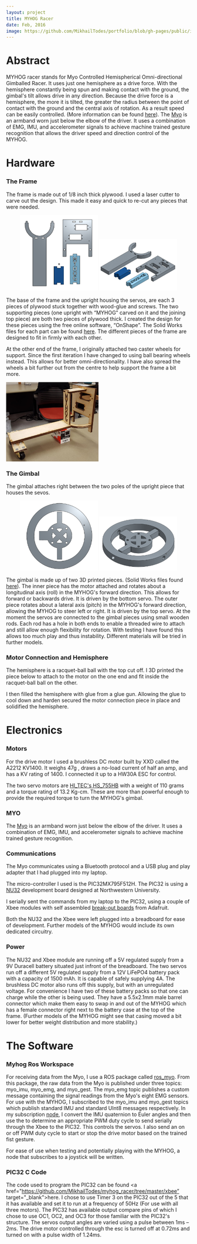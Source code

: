 ```yaml
---
layout: project
title: MYHOG Racer
date: Feb, 2016
image: https://github.com/MikhailTodes/portfolio/blob/gh-pages/public/images/MYHOG/myhog_mak1.jpg?raw=true
---
```


# Abstract
MYHOG racer stands for Myo Controlled Hemispherical Omni-directional Gimballed Racer. It uses just one hemisphere as a drive force. With the hemisphere constantly being spun and making contact with the ground, the gimbal's tilt allows drive in any direction. Because the drive force is a hemisphere, the more it is tilted, the greater the radius between the point of contact with the ground and the central axis of rotation. As a result speed can be easily controlled. (More information can be found <a href="https://en.wikipedia.org/wiki/Hemispherical_omnidirectional_gimbaled_wheel" target="_blank">here</a>). The <a href="https://www.myo.com/" target="_blank">Myo</a> is an armband worn just below the elbow of the driver. It uses a combination of EMG, IMU, and accelerometer signals to achieve machine trained gesture recognition that allows the driver speed and direction control of the MYHOG. 

[comment]: <> (put video here)

# Hardware

### The Frame
The frame is made out of 1/8 inch thick plywood. I used a laser cutter to carve out the design. This made it easy and quick to re-cut any pieces that were needed. 


<div class="container"  align="middle">
    <img class="one" style='text-align: center; height: 42%; width: 42%; object-fit: contain' src="https://github.com/MikhailTodes/portfolio/blob/gh-pages/public/images/MYHOG/myhog_frame.png?raw=true">
    <img class="two" style='text-align: center; height: 42%; width: 42%; object-fit: contain' src="https://github.com/MikhailTodes/portfolio/blob/gh-pages/public/images/MYHOG/myhog_frame2.png?raw=true">
</div>

The base of the frame and the upright housing the servos, are each 3 pieces of  plywood stuck together with wood-glue and screws. The two supporting pieces (one upright with “MYHOG” carved on it and the joining top piece) are both two pieces of plywood thick. I created the design for these pieces using the free online software, “OnShape”. The Solid Works files for each part can be found <a href="https://github.com/MikhailTodes/myhog_racer/tree/master/Model" target="_blank">here</a>. The different pieces of the frame are designed to fit in firmly with each other. 

At the other end of the frame, I originally attached two caster wheels for support. Since the first iteration I have changed to using ball bearing wheels instead. This allows for better omni-directionality. I have also spread the wheels a bit further out from the centre to help support the frame a bit more. 

<img style='text-align: center; height: 50%; width: 50%; object-fit: contain' src="https://github.com/MikhailTodes/portfolio/blob/gh-pages/public/images/MYHOG/built_frame.jpg?raw=true" align="middle">


### The Gimbal
The gimbal attaches right between the two poles of the upright piece that houses the sevos. 

<div class="container"  align="middle">
    <img class="one" style='text-align: center; height: 42%; width: 42%; object-fit: contain' src="https://github.com/MikhailTodes/portfolio/blob/gh-pages/public/images/MYHOG/gimbal_design1.png?raw=true">
    <img class="two" style='text-align: center; height: 42%; width: 42%; object-fit: contain' src="https://github.com/MikhailTodes/portfolio/blob/gh-pages/public/images/MYHOG/gimbal_design2.png?raw=true">
</div>

The gimbal is made up of two 3D printed pieces. (Solid Works files found <a href="https://github.com/MikhailTodes/myhog_racer/tree/master/Model" target="_blank">here</a>). The inner piece has the motor attached and rotates about a longitudinal axis (roll) in the MYHOG's forward direction. This allows for forward or backwards drive. It is driven by the bottom servo. The outer piece rotates about a lateral axis (pitch) in the MYHOG's forward direction, allowing the MYHOG to steer left or right. It is driven by the top servo. At the moment the servos are connected to the gimbal pieces using small wooden rods. Each rod has a hole in both ends to enable a threaded wire to attach and still allow enough flexibility for rotation. With testing I have found this allows too much play and thus instability. Different materials will be tried in further models. 

### Motor Connection and Hemisphere
The hemisphere is a racquet-ball ball with the top cut off. I 3D printed the piece below to attach to the motor on the one end and fit inside the racquet-ball ball on the other. 

[comment]: <> (pic of motor connection piece)

I then filled the hemisphere with glue from a glue gun. Allowing the glue to cool down and harden secured the motor connection piece in place and solidified the hemisphere.

# Electronics

### Motors
For the drive motor I used a brushless DC motor built by XXD called the A2212 KV1400. It weighs 47g , draws a no-load current of half an amp, and has a KV rating of 1400. I connected it up to a HW30A ESC for control. 

The two servo motors are <a href="/portfolio/public/pdfs/hs755hb.pdf" target="_blank">HI_TEC's HS_755HB</a> with a weight of 110 grams and a torque rating of 13.2 Kg-cm. These are more than powerful enough to provide the required torque to turn the MYHOG's gimbal.

### MYO 
The <a href="https://www.myo.com/" target="_blank">Myo</a> is an armband worn just below the elbow of the driver. It uses a combination of EMG, IMU, and accelerometer signals to achieve machine trained gesture recognition.  

### Communications
The Myo communicates using a Bluetooth protocol and a USB plug and play adapter that I had plugged into my laptop.

The micro-controller I used is the PIC32MX795F512H. The PIC32 is using a <a href="http://hades.mech.northwestern.edu/index.php/NU32" target="_blank">NU32</a> development board designed at Northwestern University. 

I serially sent the commands from my laptop to the PIC32, using a couple of Xbee modules with self assembled <a href="https://www.adafruit.com/products/126?gclid=CNOJ4evuzcsCFdcRgQodoKwLug" target="_blank">break-out boards</a> from Adafruit. 

Both the NU32 and the Xbee were left plugged into a breadboard for ease of development. Further models of the MYHOG would include its own dedicated circuitry. 

### Power
The NU32 and Xbee module are running off a 5V regulated supply from a 9V Duracell battery situated just infront of the breadboard. The two servos run off a different 5V regulated supply from a 12V LiFePO4 battery pack with a capacity of 1500 mAh. It is capable of safely supplying 4A. The brushless DC motor also runs off this supply, but with an unregulated voltage. For convenience I have two of these battery packs so that one can charge while the other is being used. They have a 5.5x2.1mm male barrel connector which make them easy to swap in and out of the MYHOG which has a female connector right next to the battery case at the top of the frame. (Further models of the MYHOG might see that casing moved a bit lower for better weight distribution and more stability.)

# The Software

### Myhog Ros Workspace

For receiving data from the Myo, I use a ROS package called <a href="https://github.com/roboTJ101/ros_myo" target="_blank">ros_myo</a>. From this package, the raw data from the Myo is published under three topics: myo_imu, myo_emg, and myo_gest. The myo_emg topic publishes a custom message containing the signal readings from the Myo's eight EMG sensors. For use with the MYHOG, I subscribed to the myo_imu and myo_gest topics which publish standard IMU and standard UInt8 messages respectively. In my subscription <a href="https://github.com/MikhailTodes/myhog_racer/tree/master/myhog_ws/src/myhog_control/src" target="_blank">node</a>, I convert the IMU quaternion to Euler angles and then use the to determine an appropriate PWM duty cycle to send serially through the Xbee to the PIC32. This controls the servos. I also send an on or off PWM duty cycle to start or stop the drive motor based on the trained fist gesture. 

For ease of use when testing and potentially playing with the MYHOG, a node that subscribes to a joystick will be written. 

### PIC32 C Code
The code used to program the PIC32 can be found <a href="https://github.com/MikhailTodes/myhog_racer/tree/master/xbee” target="_blank">here</a>. I chose to use Timer 3 on the PIC32 out of the 5 that it has available and set it to run at a frequency of 50Hz (For use with all three motors). The PIC32 has available output compare pins of which I chose to use OC1, OC2, and OC3 for those familiar with the PIC32's structure. The servos output angles are varied using a pulse between 1ms – 2ms. The drive motor controlled through the esc is turned off at 0.72ms and turned on with a pulse width of 1.24ms.